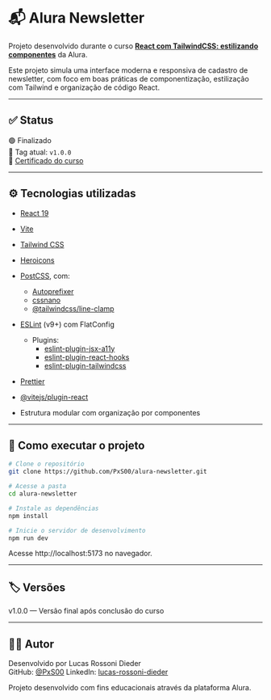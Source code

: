 # 📬 Alura Newsletter

Projeto desenvolvido durante o curso [**React com TailwindCSS: estilizando componentes**](https://cursos.alura.com.br/course/react-tailwindcss-estilizando-componentes) da Alura.

Este projeto simula uma interface moderna e responsiva de cadastro de newsletter, com foco em boas práticas de componentização, estilização com Tailwind e organização de código React.

---

## ✅ Status

🟢 Finalizado  
🔖 Tag atual: `v1.0.0`  
📜 [Certificado do curso](https://cursos.alura.com.br/certificate/6ce39a49-a120-4776-92e0-5726c07ff5a9)

---

## ⚙️ Tecnologias utilizadas

- [React 19](https://react.dev/)
- [Vite](https://vitejs.dev/)
- [Tailwind CSS](https://tailwindcss.com/)
- [Heroicons](https://heroicons.com/)

- [PostCSS](https://postcss.org/), com:
  - [Autoprefixer](https://github.com/postcss/autoprefixer)
  - [cssnano](https://cssnano.co/)
  - [@tailwindcss/line-clamp](https://tailwindcss.com/docs/line-clamp)

- [ESLint](https://eslint.org/) (v9+) com FlatConfig
  - Plugins: 
    - [eslint-plugin-jsx-a11y](https://github.com/jsx-eslint/eslint-plugin-jsx-a11y)
    - [eslint-plugin-react-hooks](https://www.npmjs.com/package/eslint-plugin-react-hooks)
    - [eslint-plugin-tailwindcss](https://github.com/francoismassart/eslint-plugin-tailwindcss)

- [Prettier](https://prettier.io/)
- [@vitejs/plugin-react](https://github.com/vitejs/vite-plugin-react)

- Estrutura modular com organização por componentes

---

## 📁 Como executar o projeto

```bash
# Clone o repositório
git clone https://github.com/PxS00/alura-newsletter.git

# Acesse a pasta
cd alura-newsletter

# Instale as dependências
npm install

# Inicie o servidor de desenvolvimento
npm run dev
```

Acesse http://localhost:5173 no navegador.

---

## 🏷️ Versões

v1.0.0 — Versão final após conclusão do curso

---

## 👨‍💻 Autor

Desenvolvido por Lucas Rossoni Dieder  
GitHub: [@PxS00](https://github.com/PxS00)
LinkedIn: [lucas-rossoni-dieder](https://www.linkedin.com/in/lucas-rossoni-dieder)

Projeto desenvolvido com fins educacionais através da plataforma Alura.
